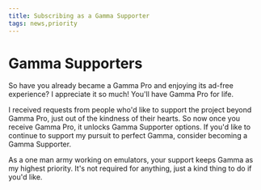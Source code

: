 ```yaml
---
title: Subscribing as a Gamma Supporter
tags: news,priority
---
```


# Gamma Supporters

So have you already became a Gamma Pro and enjoying its ad-free experience? I appreciate it so much! You'll have Gamma Pro for life.

I received requests from people who'd like to support the project beyond Gamma Pro, just out of the kindness of their hearts. So now once you receive Gamma Pro, it unlocks Gamma Supporter options. If you'd like to continue to support my pursuit to perfect Gamma, consider becoming a Gamma Supporter.

As a one man army working on emulators, your support keeps Gamma as my highest priority. It's not required for anything, just a kind thing to do if you'd like.